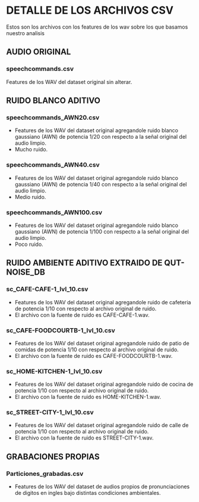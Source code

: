 # DETALLE DE LOS ARCHIVOS CSV

Estos son los archivos con los features de los wav sobre los que basamos nuestro analisis

## AUDIO ORIGINAL

### speechcommands.csv

Features de los WAV del dataset original sin alterar.

## RUIDO BLANCO ADITIVO

### speechcommands_AWN20.csv



* Features de los WAV del dataset original agregandole ruido blanco gaussiano (AWN) de potencia 1/20 con respecto a la señal original del audio limpio.
* Mucho ruido.


### speechcommands_AWN40.csv

* Features de los WAV del dataset original agregandole ruido blanco gaussiano (AWN) de potencia 1/40 con respecto a la señal original del audio limpio.
* Medio ruido.


### speechcommands_AWN100.csv

* Features de los WAV del dataset original agregandole ruido blanco gaussiano (AWN) de potencia 1/100 con respecto a la señal original del audio limpio.
* Poco ruido.

## RUIDO AMBIENTE ADITIVO EXTRAIDO DE QUT-NOISE_DB

### sc_CAFE-CAFE-1_lvl_10.csv

* Features de los WAV del dataset original agregandole ruido de cafeteria de potencia 1/10 con respecto al archivo original de ruido.
* El archivo con la fuente de ruido es CAFE-CAFE-1.wav.


### sc_CAFE-FOODCOURTB-1_lvl_10.csv

* Features de los WAV del dataset original agregandole ruido de patio de comidas de potencia 1/10 con respecto al archivo original de ruido.
* El archivo con la fuente de ruido es CAFE-FOODCOURTB-1.wav.


### sc_HOME-KITCHEN-1_lvl_10.csv

* Features de los WAV del dataset original agregandole ruido de cocina de potencia 1/10 con respecto al archivo original de ruido.
* El archivo con la fuente de ruido es HOME-KITCHEN-1.wav.


### sc_STREET-CITY-1_lvl_10.csv

* Features de los WAV del dataset original agregandole ruido de calle de potencia 1/10 con respecto al archivo original de ruido.
* El archivo con la fuente de ruido es STREET-CITY-1.wav.


## GRABACIONES PROPIAS

### Particiones_grabadas.csv

* Features de los WAV del dataset de audios propios de pronunciaciones de digitos en ingles bajo distintas condiciones ambientales.

